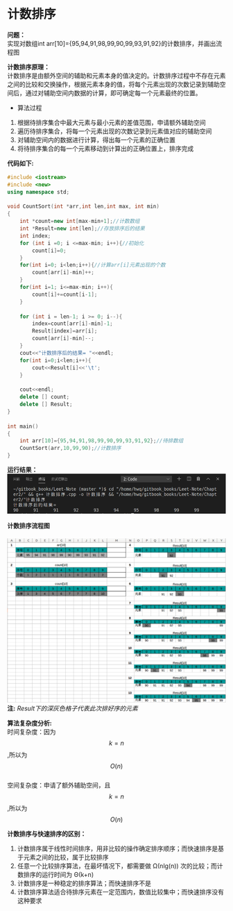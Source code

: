 # 计数排序
**问题：**  
实现对数组int arr[10]={95,94,91,98,99,90,99,93,91,92}的计数排序，并画出流程图

**计数排序原理：**  
计数排序是由额外空间的辅助和元素本身的值决定的。计数排序过程中不存在元素之间的比较和交换操作，根据元素本身的值，将每个元素出现的次数记录到辅助空间后，通过对辅助空间内数据的计算，即可确定每一个元素最终的位置。
 * 算法过程
  1. 根据待排序集合中最大元素与最小元素的差值范围，申请额外辅助空间 
  2. 遍历待排序集合，将每一个元素出现的次数记录到元素值对应的辅助空间
  3. 对辅助空间内的数据进行计算，得出每一个元素的正确位置
  4. 将待排序集合的每一个元素移动到计算出的正确位置上，排序完成

**代码如下:**
```cpp
#include <iostream>
#include <new>
using namespace std;

void CountSort(int *arr,int len,int max, int min)
{
    int *count=new int[max-min+1];//计数数组
    int *Result=new int[len];//存放排序后的结果
    int index;
    for (int i =0; i <=max-min; i++){//初始化
        count[i]=0;
    }
    for(int i=0; i<len;i++){//计算arr[i]元素出现的个数
        count[arr[i]-min]++;
    }
    for(int i=1; i<=max-min; i++){
        count[i]+=count[i-1];
    }

    for (int i = len-1; i >= 0; i--){
        index=count[arr[i]-min]-1;
        Result[index]=arr[i];
        count[arr[i]-min]--;
    }
    cout<<"计数排序后的结果= "<<endl;
    for(int i=0;i<len;i++){
        cout<<Result[i]<<'\t';
    }
    
    cout<<endl;
    delete [] count;
    delete [] Result;
}

int main()
{
    int arr[10]={95,94,91,98,99,90,99,93,91,92};//待排数组
    CountSort(arr,10,99,90);//计数排序
}
```
**运行结果：**  
![1-0](picture/1-0.png)

**计数排序流程图**  
　　　　![1-1](picture/1-1.png)  
**注:** *Result下的深灰色格子代表此次排好序的元素*

**算法复杂度分析:**  
时间复杂度：因为$$k=n$$,所以为$$O(n)$$  
空间复杂度：申请了额外辅助空间，且$$k=n$$,所以为$$O(n)$$

**计数排序与快速排序的区别：**
 1. 计数排序属于线性时间排序，用非比较的操作确定排序顺序；而快速排序是基于元素之间的比较，属于比较排序
 2. 任意一个比较排序算法，在最坏情况下，都需要做 Ω(nlg(n)) 次的比较；而计数排序的运行时间为 Θ(k+n)
 3. 计数排序是一种稳定的排序算法；而快速排序不是
 4. 计数排序算法适合待排序元素在一定范围内，数值比较集中；而快速排序没有这种要求